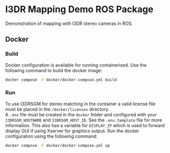 # I3DR Mapping Demo ROS Package
Demonstration of mapping with I3DR stereo cameras in ROS.

## Docker
### Build
Docker configuration is available for running containerised. Use the following command to build the docker image:
```bash
docker compose -f docker/docker-compose.yml build
```
### Run
To use I3DRSGM for stereo matching in the container a valid license file must be placed in the `/docker/licenses` directory.  
A `.env` file must be created in the `docker` folder and configured with your `I3DRSGM_HOSTNAME` and `I3DRSGM_HOST_ID`. See the `.env.template` file for more information. This also has a variable for `DISPLAY_IP` which is used to forward display GUI if using Xserver for graphics output.
Run the docker configuration using the following command:
```bash
docker compose -f docker/docker-compose.yml up
```
